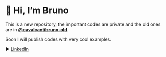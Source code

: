 # 👋 Hi, I’m Bruno

This is a new repository, the important codes are private and the old ones are in **[@cavalcantibruno-old](https://github.com/cavalcantibruno-old)**.

Soon I will publish codes with very cool examples.

:arrow_forward: [LinkedIn](https://www.linkedin.com/in/cavalcantibrunno/)
